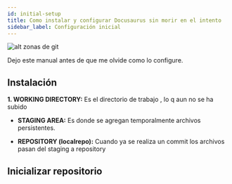 ```yaml
---
id: initial-setup
title: Como instalar y configurar Docusaurus sin morir en el intento
sidebar_label: Configuración inicial
---
```

![alt zonas de git](https://v2.docusaurus.io/img/slash-introducing.svg)

Dejo este manual antes de que me olvide como lo configure.

Instalación
------

**1. WORKING DIRECTORY:** Es el directorio de trabajo , lo q aun no se ha subido

- **STAGING AREA:** Es donde se agregan temporalmente archivos persistentes.

- **REPOSITORY (localrepo):** Cuando ya se realiza un commit los archivos pasan del staging a repository

Inicializar repositorio
-------
